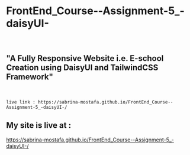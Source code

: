 # FrontEnd_Course--Assignment-5_-daisyUI-
<br>

## "A Fully Responsive Website i.e. E-school Creation using DaisyUI and TailwindCSS Framework"
<br/>

    live link : https://sabrina-mostafa.github.io/FrontEnd_Course--Assignment-5_-daisyUI-/

## My site is live at :
https://sabrina-mostafa.github.io/FrontEnd_Course--Assignment-5_-daisyUI-/
